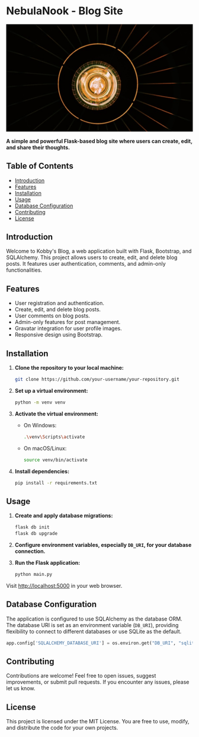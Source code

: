 # NebulaNook - Blog Site

![Project Image](./static/assets/img/resized-home-bg.jpg)

**A simple and powerful Flask-based blog site where users can create, edit, and share their thoughts.**

## Table of Contents

- [Introduction](#introduction)
- [Features](#features)
- [Installation](#installation)
- [Usage](#usage)
- [Database Configuration](#database-configuration)
- [Contributing](#contributing)
- [License](#license)

## Introduction

Welcome to Kobby's Blog, a web application built with Flask, Bootstrap, and SQLAlchemy. This project allows users to create, edit, and delete blog posts. It features user authentication, comments, and admin-only functionalities.

## Features

- User registration and authentication.
- Create, edit, and delete blog posts.
- User comments on blog posts.
- Admin-only features for post management.
- Gravatar integration for user profile images.
- Responsive design using Bootstrap.

## Installation

1. **Clone the repository to your local machine:**

   ```bash
   git clone https://github.com/your-username/your-repository.git
   ```

2. **Set up a virtual environment:**

   ```bash
   python -m venv venv
   ```

3. **Activate the virtual environment:**

   - On Windows:

     ```bash
     .\venv\Scripts\activate
     ```

   - On macOS/Linux:

     ```bash
     source venv/bin/activate
     ```

4. **Install dependencies:**

   ```bash
   pip install -r requirements.txt
   ```

## Usage

1. **Create and apply database migrations:**

   ```bash
   flask db init
   flask db upgrade
   ```

2. **Configure environment variables, especially `DB_URI`, for your database connection.**

3. **Run the Flask application:**

   ```bash
   python main.py
   ```

Visit [http://localhost:5000](http://localhost:5000) in your web browser.

## Database Configuration

The application is configured to use SQLAlchemy as the database ORM. The database URI is set as an environment variable (`DB_URI`), providing flexibility to connect to different databases or use SQLite as the default.

```python
app.config['SQLALCHEMY_DATABASE_URI'] = os.environ.get("DB_URI", "sqlite:///posts.db")
```

## Contributing

Contributions are welcome! Feel free to open issues, suggest improvements, or submit pull requests. If you encounter any issues, please let us know.

## License

This project is licensed under the MIT License. You are free to use, modify, and distribute the code for your own projects.
